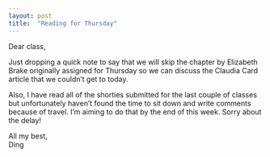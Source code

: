 ```yaml
---
layout: post
title:  "Reading for Thursday"
---
```


Dear class,

Just dropping a quick note to say that we will skip the chapter by Elizabeth Brake originally assigned for Thursday so we can discuss the Claudia Card article that we couldn’t get to today.

Also, I have read all of the shorties submitted for the last couple of classes but unfortunately haven’t found the time to sit down and write comments because of travel. I’m aiming to do that by the end of this week. Sorry about the delay!

All my best,\
Ding